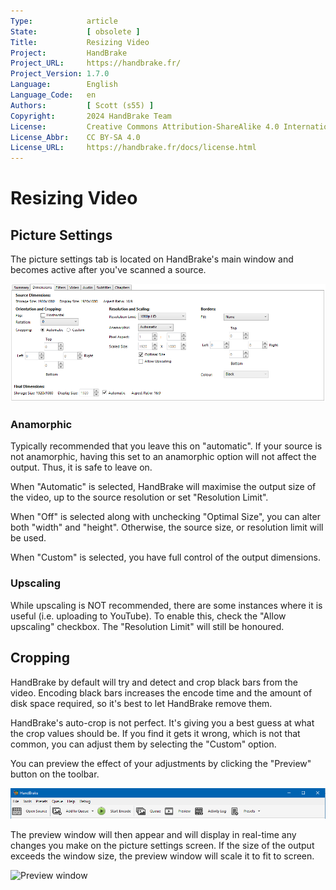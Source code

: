 ```yaml
---
Type:            article
State:           [ obsolete ]
Title:           Resizing Video
Project:         HandBrake
Project_URL:     https://handbrake.fr/
Project_Version: 1.7.0
Language:        English
Language_Code:   en
Authors:         [ Scott (s55) ]
Copyright:       2024 HandBrake Team
License:         Creative Commons Attribution-ShareAlike 4.0 International
License_Abbr:    CC BY-SA 4.0
License_URL:     https://handbrake.fr/docs/license.html
---
```


Resizing Video
=============================

## Picture Settings

The picture settings tab is located on HandBrake's main window and becomes active after you've scanned a source.

![Picture settings tab](../../images/windows/picture-settings-win-1.4.0.png "Picture settings tab")

### Anamorphic

Typically recommended that you leave this on "automatic". If your source is not anamorphic, having this set to an anamorphic option will not affect the output. Thus, it is safe to leave on.

When "Automatic" is selected, HandBrake will maximise the output size of the video, up to the source resolution or set "Resolution Limit".

When "Off" is selected along with unchecking "Optimal Size", you can alter both "width" and "height". Otherwise, the source size, or resolution limit will be used. 

When "Custom" is selected, you have full control of the output dimensions. 

### Upscaling

While upscaling is NOT recommended, there are some instances where it is useful (i.e. uploading to YouTube). To enable this, check the "Allow upscaling" checkbox. 
The "Resolution Limit" will still be honoured. 

## Cropping

HandBrake by default will try and detect and crop black bars from the video. Encoding black bars increases the encode time and the amount of disk space required, so it's best to let HandBrake remove them.

HandBrake's auto-crop is not perfect. It's giving you a best guess at what the crop values should be. If you find it gets it wrong, which is not that common, you can adjust them by selecting the "Custom" option.

You can preview the effect of your adjustments by clicking the "Preview" button on the toolbar.

![HandBrake toolbar](../../images/windows/toolbar-win-1.4.0.png "HandBrake toolbar")

The preview window will then appear and will display in real-time any changes you make on the picture settings screen.
If the size of the output exceeds the window size, the preview window will scale it to fit to screen.

![Preview window](../../images/windows/preview-window-1.0.0.jpg "Preview window")
